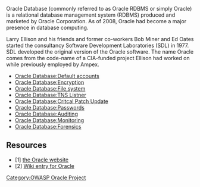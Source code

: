 Oracle Database (commonly referred to as Oracle RDBMS or simply Oracle)
is a relational database management system (RDBMS) produced and marketed
by Oracle Corporation. As of 2008, Oracle had become a major presence in
database computing.

Larry Ellison and his friends and former co-workers Bob Miner and Ed
Oates started the consultancy Software Development Laboratories (SDL) in
1977. SDL developed the original version of the Oracle software. The
name Oracle comes from the code-name of a CIA-funded project Ellison had
worked on while previously employed by Ampex.

  - [Oracle Database:Default
    accounts](Oracle_Database:Default_accounts "wikilink")
  - [Oracle Database:Encryption](Oracle_Database:Encryption "wikilink")
  - [Oracle Database:File
    system](Oracle_Database:File_system "wikilink")
  - [Oracle Database:TNS
    Listner](Oracle_Database:TNS_Listner "wikilink")
  - [Oracle Database:Critcal Patch
    Update](Oracle_Database:Critcal_Patch_Update "wikilink")
  - [Oracle Database:Passwords](Oracle_Database:Passwords "wikilink")
  - [Oracle Database:Auditing](Oracle_Database:Auditing "wikilink")
  - [Oracle Database:Monitoring](Oracle_Database:Monitoring "wikilink")
  - [Oracle Database:Forensics](Oracle_Database:Forensics "wikilink")

## Resources

  - \[1\] [the Oracle website](http://www.oracle.com)
  - \[2\] [Wiki entry for
    Oracle](http://en.wikipedia.org/wiki/Oracle_Database)

[Category:OWASP Oracle
Project](Category:OWASP_Oracle_Project "wikilink")